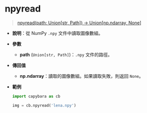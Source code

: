 # npyread

> [npyread(path: Union[str, Path]) -> Union[np.ndarray, None]](https://github.com/DocsaidLab/Capybara/blob/975d62fba4f76db59e715c220f7a2af5ad8d050e/capybara/vision/improc.py#L174)

- **說明**：從 NumPy `.npy` 文件中讀取圖像數組。

- **參數**

  - **path** (`Union[str, Path]`)：`.npy` 文件的路徑。

- **傳回值**

  - **np.ndarray**：讀取的圖像數組。如果讀取失敗，則返回 `None`。

- **範例**

  ```python
  import capybara as cb

  img = cb.npyread('lena.npy')
  ```
